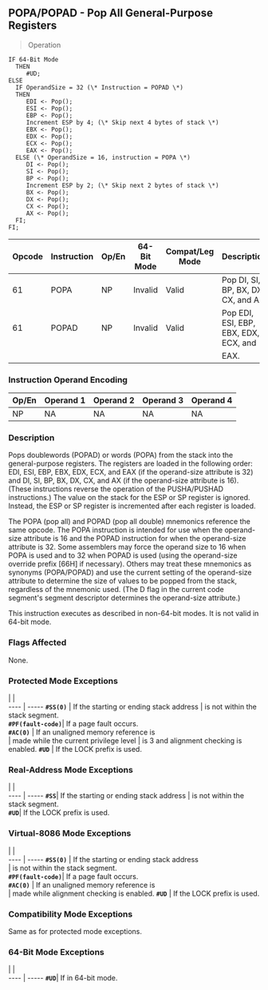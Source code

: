 ## POPA/POPAD - Pop All General-Purpose Registers

> Operation

``` slim
IF 64-Bit Mode
  THEN
     #UD;
ELSE
  IF OperandSize = 32 (\* Instruction = POPAD \*)
  THEN
     EDI <- Pop();
     ESI <- Pop();
     EBP <- Pop();
     Increment ESP by 4; (\* Skip next 4 bytes of stack \*)
     EBX <- Pop();
     EDX <- Pop();
     ECX <- Pop();
     EAX <- Pop();
  ELSE (\* OperandSize = 16, instruction = POPA \*)
     DI <- Pop();
     SI <- Pop();
     BP <- Pop();
     Increment ESP by 2; (\* Skip next 2 bytes of stack \*)
     BX <- Pop();
     DX <- Pop();
     CX <- Pop();
     AX <- Pop();
  FI;
FI;

```

 Opcode| Instruction| Op/En| 64-Bit Mode| Compat/Leg Mode| Description                          
 ---  | --- | --- | --- | --- | ---
 61    | POPA       | NP   | Invalid    | Valid          | Pop DI, SI, BP, BX, DX, CX, and AX.  
 61    | POPAD      | NP   | Invalid    | Valid          | Pop EDI, ESI, EBP, EBX, EDX, ECX, and
       |            |      |            |                | EAX.                                 

### Instruction Operand Encoding
 Op/En| Operand 1| Operand 2| Operand 3| Operand 4
 ---  | --- | --- | --- | ---
 NP   | NA       | NA       | NA       | NA       

### Description
Pops doublewords (POPAD) or words (POPA) from the stack into the general-purpose
registers. The registers are loaded in the following order: EDI, ESI, EBP, EBX,
EDX, ECX, and EAX (if the operand-size attribute is 32) and DI, SI, BP, BX,
DX, CX, and AX (if the operand-size attribute is 16). (These instructions reverse
the operation of the PUSHA/PUSHAD instructions.) The value on the stack for
the ESP or SP register is ignored. Instead, the ESP or SP register is incremented
after each register is loaded.

The POPA (pop all) and POPAD (pop all double) mnemonics reference the same opcode.
The POPA instruction is intended for use when the operand-size attribute is
16 and the POPAD instruction for when the operand-size attribute is 32. Some
assemblers may force the operand size to 16 when POPA is used and to 32 when
POPAD is used (using the operand-size override prefix [66H] if necessary). Others
may treat these mnemonics as synonyms (POPA/POPAD) and use the current setting
of the operand-size attribute to determine the size of values to be popped from
the stack, regardless of the mnemonic used. (The D flag in the current code
segment's segment descriptor determines the operand-size attribute.)

This instruction executes as described in non-64-bit modes. It is not valid
in 64-bit mode.



### Flags Affected
None.


### Protected Mode Exceptions
   | |  
---- | -----
 **``#SS(0)``**         | If the starting or ending stack address
                | is not within the stack segment.       
 **``#PF(fault-code)``**| If a page fault occurs.                
 **``#AC(0)``**         | If an unaligned memory reference is    
                | made while the current privilege level 
                | is 3 and alignment checking is enabled.
 **``#UD``**            | If the LOCK prefix is used.            

### Real-Address Mode Exceptions
   | |  
---- | -----
 **``#SS``**| If the starting or ending stack address
    | is not within the stack segment.       
 **``#UD``**| If the LOCK prefix is used.            

### Virtual-8086 Mode Exceptions
   | |  
---- | -----
 **``#SS(0)``**         | If the starting or ending stack address  
                | is not within the stack segment.         
 **``#PF(fault-code)``**| If a page fault occurs.                  
 **``#AC(0)``**         | If an unaligned memory reference is      
                | made while alignment checking is enabled.
 **``#UD``**            | If the LOCK prefix is used.              

### Compatibility Mode Exceptions
Same as for protected mode exceptions.


### 64-Bit Mode Exceptions
   | |  
---- | -----
 **``#UD``**| If in 64-bit mode.
